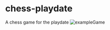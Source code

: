 # chess-playdate
A chess game for the playdate
![exampleGame](https://github.com/t1miller/chess-playdate/assets/10984030/76142d36-a057-49c4-8b5f-c134403bb081)
